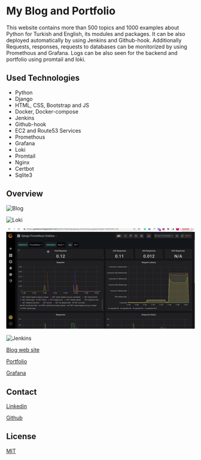 # My Blog and Portfolio
This website contains more than 500 topics and 1000 examples about Python for Turkish and English, its modules and packages. It can be also deployed automatically by using Jenkins and Github-hook. Additionally Requests, responses, requests to databases  can be monitorized by using Promethous and Grafana. Logs can be also seen for the backend and portfolio using promtail and loki.

## Used Technologies

- Python
- Django
- HTML, CSS, Bootstrap and JS
- Docker, Docker-compose
- Jenkins
- Github-hook
- EC2 and Route53 Services
- Promethous
- Grafana
- Loki
- Promtail
- Nginx
- Certbot
- Sqlite3

## Overview

![Blog](./records/pythonakademi.gif)

![Loki](./records/loki.gif)

![Grafana](./records/grafana.gif)

![Jenkins](./records/jenkins.GIF)

[Blog web site](https://blog.erdogansahin.net/en/python/)

[Portfolio](https://me.erdogansahin.net/)

[Grafana](https://grafana.erdogansahin.net/)

## Contact

[Linkedin](https://www.linkedin.com/in/erdogan-sahin/)

[Github](https://github.com/kopuskopecik)

## License
[MIT](https://choosealicense.com/licenses/mit/)


